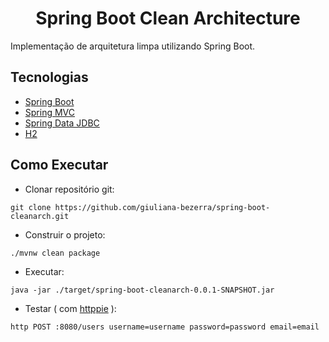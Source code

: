 <h1 align="center">
  Spring Boot Clean Architecture
</h1>

Implementação de arquitetura limpa utilizando Spring Boot.

## Tecnologias
 
- [Spring Boot](https://spring.io/projects/spring-boot)
- [Spring MVC](https://docs.spring.io/spring-framework/reference/web/webmvc.html)
- [Spring Data JDBC](https://spring.io/projects/spring-data-jdbc)
- [H2](https://www.h2database.com)

## Como Executar

- Clonar repositório git:
```
git clone https://github.com/giuliana-bezerra/spring-boot-cleanarch.git
```
- Construir o projeto:
```
./mvnw clean package
```
- Executar:
```
java -jar ./target/spring-boot-cleanarch-0.0.1-SNAPSHOT.jar
```
- Testar ( com [httppie](https://httpie.io) ):
```
http POST :8080/users username=username password=password email=email
```